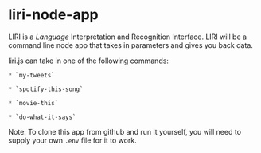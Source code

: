 # liri-node-app

LIRI is a _Language_ Interpretation and Recognition Interface. LIRI will be a command line node app that takes in parameters and gives you back data.

liri.js can take in one of the following commands:

    * `my-tweets`

    * `spotify-this-song`

    * `movie-this`

    * `do-what-it-says`

Note: To clone this app from github and run it yourself, you will need to supply your own `.env` file for it to work.

